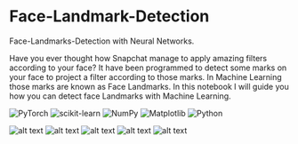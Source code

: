 # Face-Landmark-Detection
Face-Landmarks-Detection with Neural Networks.

Have you ever thought how Snapchat manage to apply amazing filters according to your face? It have been programmed to detect some marks on your face to project a filter according to those marks. In Machine Learning those marks are known as Face Landmarks. In this notebook I will guide you how you can detect face Landmarks with Machine Learning.

![PyTorch](https://img.shields.io/badge/PyTorch-%23EE4C2C.svg?style=for-the-badge&logo=PyTorch&logoColor=white)
![scikit-learn](https://img.shields.io/badge/scikit--learn-%23F7931E.svg?style=for-the-badge&logo=scikit-learn&logoColor=white)
![NumPy](https://img.shields.io/badge/numpy-%23013243.svg?style=for-the-badge&logo=numpy&logoColor=white)
![Matplotlib](https://img.shields.io/badge/Matplotlib-%23ffffff.svg?style=for-the-badge&logo=Matplotlib&logoColor=black)
![Python](https://img.shields.io/badge/python-3670A0?style=for-the-badge&logo=python&logoColor=ffdd54)

![alt text](https://production-media.paperswithcode.com/tasks/Screenshot_2019-11-22_at_20.21.00_jiyQulV_Rp9kYkQ.png)
![alt text](https://encrypted-tbn0.gstatic.com/images?q=tbn:ANd9GcT9F31WjJz5EXtfBPccJ0ILv0LvOGb7Le_phuRxWslOy2NolQseE4W7i_XH43s1v9pxsuo&usqp=CAU)
![alt text](https://encrypted-tbn0.gstatic.com/images?q=tbn:ANd9GcQnkZ4vrJ54532_3APHRZkP1kzxSmdO1IpBrnp4oAYgEyTwDTWdoaUtEJA3kGp4IY2brew&usqp=CAU)
![alt text](https://encrypted-tbn0.gstatic.com/images?q=tbn:ANd9GcTidzDJXpPHbXTBtYBsHu0Q_U7-vUY2cRvBz6RqdA52pxS0eX-U7xjBYCrFIQGeNavTndc&usqp=CAU)
![alt text](https://encrypted-tbn0.gstatic.com/images?q=tbn:ANd9GcRG1_I4HcjfnlJAHM-ja3aSzK0PkMMs2wmbjZrwvpoo89dWzuv_eTa0oqQHXbd0bncGBmQ&usqp=CAU)

